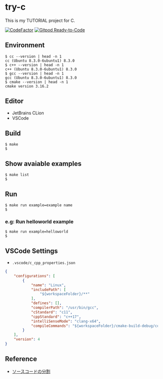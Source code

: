 # try-c
This is my TUTORIAL project for C.

[![CodeFactor](https://www.codefactor.io/repository/github/devlights/try-c/badge)](https://www.codefactor.io/repository/github/devlights/try-c)
[![Gitpod Ready-to-Code](https://img.shields.io/badge/Gitpod-Ready--to--Code-blue?logo=gitpod)](https://gitpod.io/#https://github.com/devlights/try-c) 

## Environment

```shell
$ cc --version | head -n 1
cc (Ubuntu 8.3.0-6ubuntu1) 8.3.0
$ c++ --version | head -n 1
c++ (Ubuntu 8.3.0-6ubuntu1) 8.3.0
$ gcc --version | head -n 1
gcc (Ubuntu 8.3.0-6ubuntu1) 8.3.0
$ cmake --version | head -n 1
cmake version 3.16.2
```

## Editor

- JetBrains CLion
- VSCode

## Build

```shell script
$ make
$
```

## Show avaiable examples

```shell script
$ make list
$
```

## Run

```shell script
$ make run example=example name
$
```

### e.g: Run helloworld example

```shell script
$ make run example=helloworld
$
```

## VSCode Settings

- ```.vscode/c_cpp_properties.json```

```json
{
    "configurations": [
        {
            "name": "Linux",
            "includePath": [
                "${workspaceFolder}/**"
            ],
            "defines": [],
            "compilerPath": "/usr/bin/gcc",
            "cStandard": "c11",
            "cppStandard": "c++17",
            "intelliSenseMode": "clang-x64",
            "compileCommands": "${workspaceFolder}/cmake-build-debug/compile_commands.json"
        }
    ],
    "version": 4
}
```

## Reference

- [ソースコードの分割](https://programming.pc-note.net/c/header.html)

